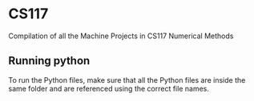 # CS117
Compilation of all the Machine Projects in CS117 Numerical Methods

## Running python 
To run the Python files, make sure that all the Python files are inside the same folder and are referenced using the correct file names.
